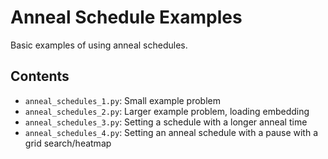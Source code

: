 # Anneal Schedule Examples
Basic examples of using anneal schedules.

## Contents

 - `anneal_schedules_1.py`: Small example problem
 - `anneal_schedules_2.py`: Larger example problem, loading embedding
 - `anneal_schedules_3.py`: Setting a schedule with a longer anneal time
 - `anneal_schedules_4.py`: Setting an anneal schedule with a pause with a grid search/heatmap
